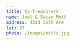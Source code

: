 ```yaml
---
title: Co-Treasurers
name: Joel & Susan Mott
address: 4323 36th Ave
lot: 37
photo: /images/motts.jpg
---
```

